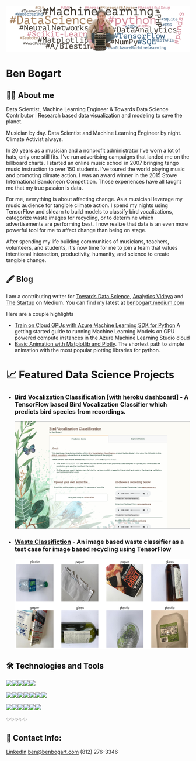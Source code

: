 ![Ben Bogart Header Image](images/sitting-banner-wordcloud.jpg)

# Ben Bogart

## 👨‍💻 About me

Data Scientist, Machine Learning Engineer & Towards Data Science Contributor | Research based data visualization and modeling to save the planet.

Musician by day. Data Scientist and Machine Learning Engineer by night. Climate Activist always.

In 20 years as a musician and a nonprofit administrator I’ve worn a lot of hats, only one still fits. I’ve run advertising campaigns that landed me on the billboard charts. I started an online music school in 2007 bringing tango music instruction to over 150 students. I’ve toured the world playing music and promoting climate action. I was an award winner in the 2015 Stowe International Bandoneón Competition. Those experiences have all taught me that my true passion is data.

For me, everything is about affecting change. As a musicianI leverage my music audience for tangible climate action. I spend my nights using TensorFlow and sklearn to build models to classify bird vocalizations, categorize waste images for recycling, or to determine which advertisements are performing best. I now realize that data is an even more powerful tool for me to affect change than being on stage.

After spending my life building communities of musicians, teachers, volunteers, and students, it's now time for me to join a team that values intentional interaction, productivity, humanity, and science to create tangible change.

## 🖋️ Blog

I am a contributing writer for [Towards Data Science](https://towardsdatascience.com/), [Analytics Vidhya](https://medium.com/analytics-vidhya) and [The Startup](https://medium.com/swlh) on Medium.  You can find my latest at [benbogart.medium.com](https://benbogart.medium.com)

Here are a couple highlights

* [Train on Cloud GPUs with Azure Machine Learning SDK for Python](https://towardsdatascience.com/train-on-cloud-gpus-with-azure-machine-learning-sdk-for-python-967c99418df1)
  A getting started guide to running Machine Learning Models on GPU powered compute instances in the Azure Machine Learning Studio cloud
* [Basic Animation with Matplotlib and Plotly](https://towardsdatascience.com/basic-animation-with-matplotlib-and-plotly-5eef4ad6c5aa).
  The shortest path to simple animation with the most popular plotting libraries for python.

# 📈 Featured Data Science Projects

* ### [Bird Vocalization Classification](https://github.com/benbogart/bird_vocalization_classification) [with [heroku dashboard](https://bird-vocalization.herokuapp.com/)] - A TensorFlow based Bird Vocalization Classifier which predicts bird species from recordings.

  ![Dashboard Image](images/bird-vocalization-dashboard.png)



* ### [Waste Classifiction](https://github.com/benbogart/waste-classification) - An image based waste classifier as a test case for image based recycling using TensorFlow

  ![Waste Classification Image](images/waste-classification.png)

## 🛠️ Technologies and Tools

![](https://img.shields.io/badge/Code-Python-informational?style=flat&logo=python&logoColor=white&color=2bbc8a)![](https://img.shields.io/badge/Code-SQL-informational?style=flat&logo=sql&logoColor=white&color=2bbc8a)![](https://img.shields.io/badge/Code-php-informational?style=flat&logo=php&logoColor=white&color=2bbc8a)![](https://img.shields.io/badge/Code-html-informational?style=flat&logo=html5&logoColor=white&color=2bbc8a)![](https://img.shields.io/badge/Code-css-informational?style=flat&logo=css3&logoColor=white&color=2bbc8a)

![](https://img.shields.io/badge/Library-Plotly-informational?style=flat&logo=plotly&logoColor=white&color=2bbc8a)![](https://img.shields.io/badge/Library-Matplotlib-informational?style=flat&logo=&logoColor=white&color=2bbc8a)![](https://img.shields.io/badge/Library-Seaborn-informational?style=flat&logo=Seaborn&logoColor=white&color=2bbc8a)![](https://img.shields.io/badge/Library-TensorFlow-informational?style=flat&logo=TensorFlow&logoColor=white&color=2bbc8a)![](https://img.shields.io/badge/Library-scikit--learn-informational?style=flat&logo=scikit-learn&logoColor=white&color=2bbc8a)![](https://img.shields.io/badge/Library-NumPy-informational?style=flat&logo=NumPy&logoColor=white&color=2bbc8a)![](https://img.shields.io/badge/Library-BeautifulSoup-informational?style=flat&logo=BeautifulSoup&logoColor=white&color=2bbc8a)

![](https://img.shields.io/badge/Cloud-Azure-informational?style=flat&logo=Microsoft%20Azure&logoColor=white&color=2bbc8a)![](https://img.shields.io/badge/Cloud-AWS-informational?style=flat&logo=Amazon%20AWS&logoColor=white&color=2bbc8a)![](https://img.shields.io/badge/Cloud-Heroku-informational?style=flat&logo=Heroku&logoColor=white&color=2bbc8a)![](https://img.shields.io/badge/Tools-Docker-informational?style=flat&logo=Docker&logoColor=white&color=2bbc8a)![](https://img.shields.io/badge/Tools-Git-informational?style=flat&logo=Git&logoColor=white&color=2bbc8a)![](https://img.shields.io/badge/Tools-GitHub-informational?style=flat&logo=GitHub&logoColor=white&color=2bbc8a)

✨✨✨✨✨

## 📇 Contact Info:
[LinkedIn](https://linkedin.com/in/benbogart)
ben@benbogart.com
(812) 276-3346

